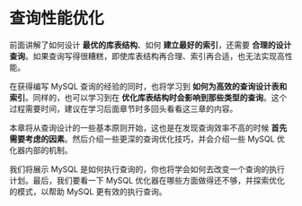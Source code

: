 # 查询性能优化

前面讲解了如何设计 **最优的库表结构**、如何 **建立最好的索引**，还需要 **合理的设计查询**。如果查询写得很糟糕，即使库表结构再合理、索引再合适，也无法实现高性能。

在获得编写 MySQL 查询的经验的同时，也将学习到 **如何为高效的查询设计表和索引**。同样的，也可以学习到在 **优化库表结构时会影响到那些类型的查询**。这个过程需要时间，建议在学习后面章节时多回头看看这三章的内容。

本章将从查询设计的一些基本原则开始，这也是在发现查询效率不高的时候 **首先需要考虑的因素**。然后介绍一些更深的查询优化技巧，并会介绍一些 MySQL 优化器内部的机制。

我们将展示 MySQL 是如何执行查询的，你也将学会如何去改变一个查询的执行计划。最后，我们要看一下 MySQL 优化器在哪些方面做得还不够，并探索优化的模式，以帮助 MySQL 更有效的执行查询。

